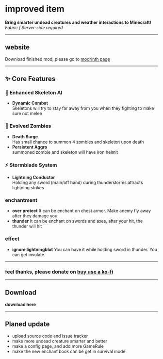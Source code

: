# improved item

**Bring smarter undead creatures and weather interactions to Minecraft!**  
*Fabric | Server-side required*

---

## website
Download finished mod, please go to [modrinth page](https://modrinth.com/mod/improved-item)

---

## ✨ Core Features

### 🦴 **Enhanced Skeleton AI**
- **Dynamic Combat**\
  Skeletons will try to stay far away from you when they fighting to make sure not melee

### 🧟 **Evolved Zombies**
- **Death Surge**  
  Has small chance to summon 4 zombies and skeleton upon death
- **Persistent Aggro**  
  summoned zombie and skeleton will have iron helmit

### ⚡ **Stormblade System**
- **Lightning Conductor**  
  Holding any sword (main/off hand) during thunderstorms attracts lightning strikes

### **enchantment**
- **over protect**
  It can be enchant on chest armor. Make anemy fly away after they damage you
- **thunder**
  It can be enchant on swords and axes, after your hit, the thunder will hit

### **effect**
- **ignore lightningblot**
  You can have it while holding sword in thunder. You can get invulate.

---

### feel thanks, please donate on [buy use a ko-fi](https://ko-fi.com/zhengzhengyiyi)

---

## Download
**download here**

---

## Planed update
- upload source code and issue tracker
- make more undead creature smarter and better
- make a config page, and add more GameRule
- make the new enchant book can be get in survival mode